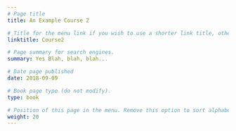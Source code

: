 ```yaml
---
# Page title
title: An Example Course 2

# Title for the menu link if you wish to use a shorter link title, otherwise remove this option.
linktitle: Course2

# Page summary for search engines.
summary: Yes Blah, blah, blah...

# Date page published
date: 2018-09-09

# Book page type (do not modify).
type: book

# Position of this page in the menu. Remove this option to sort alphabetically.
weight: 20
---
```

